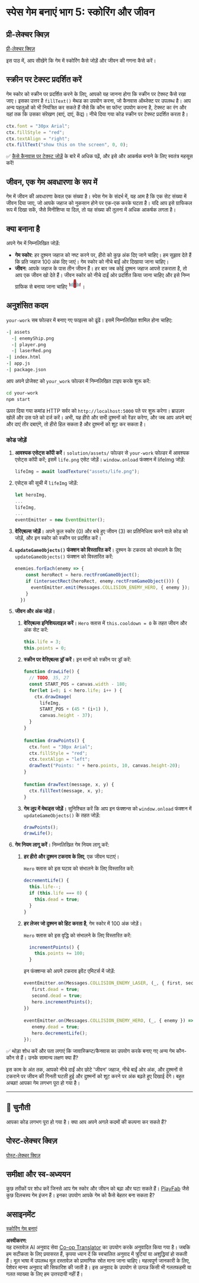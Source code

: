 <!--
CO_OP_TRANSLATOR_METADATA:
{
  "original_hash": "4e8250db84b027c9ff816b4e4c093457",
  "translation_date": "2025-08-24T12:28:18+00:00",
  "source_file": "6-space-game/5-keeping-score/README.md",
  "language_code": "hi"
}
-->
# स्पेस गेम बनाएं भाग 5: स्कोरिंग और जीवन

## प्री-लेक्चर क्विज़

[प्री-लेक्चर क्विज़](https://ashy-river-0debb7803.1.azurestaticapps.net/quiz/37)

इस पाठ में, आप सीखेंगे कि गेम में स्कोरिंग कैसे जोड़ें और जीवन की गणना कैसे करें।

## स्क्रीन पर टेक्स्ट प्रदर्शित करें

गेम स्कोर को स्क्रीन पर प्रदर्शित करने के लिए, आपको यह जानना होगा कि स्क्रीन पर टेक्स्ट कैसे रखा जाए। इसका उत्तर है `fillText()` मेथड का उपयोग करना, जो कैनवास ऑब्जेक्ट पर उपलब्ध है। आप अन्य पहलुओं को भी नियंत्रित कर सकते हैं जैसे कि कौन सा फॉन्ट उपयोग करना है, टेक्स्ट का रंग और यहां तक कि उसका संरेखण (बाएं, दाएं, केंद्र)। नीचे दिया गया कोड स्क्रीन पर टेक्स्ट प्रदर्शित करता है।

```javascript
ctx.font = "30px Arial";
ctx.fillStyle = "red";
ctx.textAlign = "right";
ctx.fillText("show this on the screen", 0, 0);
```

✅ [कैसे कैनवास पर टेक्स्ट जोड़ें](https://developer.mozilla.org/docs/Web/API/Canvas_API/Tutorial/Drawing_text) के बारे में अधिक पढ़ें, और इसे और आकर्षक बनाने के लिए स्वतंत्र महसूस करें!

## जीवन, एक गेम अवधारणा के रूप में

गेम में जीवन की अवधारणा केवल एक संख्या है। स्पेस गेम के संदर्भ में, यह आम है कि एक सेट संख्या में जीवन दिया जाए, जो आपके जहाज को नुकसान होने पर एक-एक करके घटता है। यदि आप इसे ग्राफिकल रूप में दिखा सकें, जैसे मिनीशिप्स या दिल, तो यह संख्या की तुलना में अधिक आकर्षक लगता है।

## क्या बनाना है

अपने गेम में निम्नलिखित जोड़ें:

- **गेम स्कोर**: हर दुश्मन जहाज को नष्ट करने पर, हीरो को कुछ अंक दिए जाने चाहिए। हम सुझाव देते हैं कि प्रति जहाज 100 अंक दिए जाएं। गेम स्कोर को नीचे बाईं ओर दिखाया जाना चाहिए।
- **जीवन**: आपके जहाज के पास तीन जीवन हैं। हर बार जब कोई दुश्मन जहाज आपसे टकराता है, तो आप एक जीवन खो देते हैं। जीवन स्कोर को नीचे दाईं ओर प्रदर्शित किया जाना चाहिए और इसे निम्न ग्राफिक से बनाया जाना चाहिए ![life image](../../../../6-space-game/5-keeping-score/solution/assets/life.png)।

## अनुशंसित कदम

`your-work` सब फोल्डर में बनाए गए फाइल्स को ढूंढें। इसमें निम्नलिखित शामिल होना चाहिए:

```bash
-| assets
  -| enemyShip.png
  -| player.png
  -| laserRed.png
-| index.html
-| app.js
-| package.json
```

आप अपने प्रोजेक्ट को `your_work` फोल्डर में निम्नलिखित टाइप करके शुरू करें:

```bash
cd your-work
npm start
```

ऊपर दिया गया कमांड HTTP सर्वर को `http://localhost:5000` पते पर शुरू करेगा। ब्राउज़र खोलें और उस पते को दर्ज करें। अभी, यह हीरो और सभी दुश्मनों को रेंडर करेगा, और जब आप अपने बाएं और दाएं तीर दबाएंगे, तो हीरो हिल सकता है और दुश्मनों को शूट कर सकता है।

### कोड जोड़ें

1. **आवश्यक एसेट्स कॉपी करें**। `solution/assets/` फोल्डर से `your-work` फोल्डर में आवश्यक एसेट्स कॉपी करें; इसमें `life.png` एसेट जोड़ें। `window.onload` फंक्शन में lifeImg जोड़ें:

    ```javascript
    lifeImg = await loadTexture("assets/life.png");
    ```

1. एसेट्स की सूची में `lifeImg` जोड़ें:

    ```javascript
    let heroImg,
    ...
    lifeImg,
    ...
    eventEmitter = new EventEmitter();
    ```
  
2. **वेरिएबल्स जोड़ें**। अपने कुल स्कोर (0) और बचे हुए जीवन (3) का प्रतिनिधित्व करने वाले कोड को जोड़ें, और इन स्कोर को स्क्रीन पर प्रदर्शित करें।

3. **`updateGameObjects()` फंक्शन को विस्तारित करें**। दुश्मन के टकराव को संभालने के लिए `updateGameObjects()` फंक्शन को विस्तारित करें:

    ```javascript
    enemies.forEach(enemy => {
        const heroRect = hero.rectFromGameObject();
        if (intersectRect(heroRect, enemy.rectFromGameObject())) {
          eventEmitter.emit(Messages.COLLISION_ENEMY_HERO, { enemy });
        }
      })
    ```

4. **जीवन और अंक जोड़ें**। 
   1. **वेरिएबल्स इनिशियलाइज़ करें**। `Hero` क्लास में `this.cooldown = 0` के तहत जीवन और अंक सेट करें:

        ```javascript
        this.life = 3;
        this.points = 0;
        ```

   1. **स्क्रीन पर वेरिएबल्स ड्रॉ करें**। इन मानों को स्क्रीन पर ड्रॉ करें:

        ```javascript
        function drawLife() {
          // TODO, 35, 27
          const START_POS = canvas.width - 180;
          for(let i=0; i < hero.life; i++ ) {
            ctx.drawImage(
              lifeImg, 
              START_POS + (45 * (i+1) ), 
              canvas.height - 37);
          }
        }
        
        function drawPoints() {
          ctx.font = "30px Arial";
          ctx.fillStyle = "red";
          ctx.textAlign = "left";
          drawText("Points: " + hero.points, 10, canvas.height-20);
        }
        
        function drawText(message, x, y) {
          ctx.fillText(message, x, y);
        }

        ```

   1. **गेम लूप में मेथड्स जोड़ें**। सुनिश्चित करें कि आप इन फंक्शन्स को `window.onload` फंक्शन में `updateGameObjects()` के तहत जोड़ें:

        ```javascript
        drawPoints();
        drawLife();
        ```

1. **गेम नियम लागू करें**। निम्नलिखित गेम नियम लागू करें:

   1. **हर हीरो और दुश्मन टकराव के लिए**, एक जीवन घटाएं।
   
      `Hero` क्लास को इस घटाव को संभालने के लिए विस्तारित करें:

        ```javascript
        decrementLife() {
          this.life--;
          if (this.life === 0) {
            this.dead = true;
          }
        }
        ```

   2. **हर लेजर जो दुश्मन को हिट करता है**, गेम स्कोर में 100 अंक जोड़ें।

      `Hero` क्लास को इस वृद्धि को संभालने के लिए विस्तारित करें:
    
        ```javascript
          incrementPoints() {
            this.points += 100;
          }
        ```

        इन फंक्शन्स को अपने टकराव इवेंट एमिटर्स में जोड़ें:

        ```javascript
        eventEmitter.on(Messages.COLLISION_ENEMY_LASER, (_, { first, second }) => {
           first.dead = true;
           second.dead = true;
           hero.incrementPoints();
        })

        eventEmitter.on(Messages.COLLISION_ENEMY_HERO, (_, { enemy }) => {
           enemy.dead = true;
           hero.decrementLife();
        });
        ```

✅ थोड़ा शोध करें और पता लगाएं कि जावास्क्रिप्ट/कैनवास का उपयोग करके बनाए गए अन्य गेम कौन-कौन से हैं। उनके सामान्य लक्षण क्या हैं?

इस काम के अंत तक, आपको नीचे दाईं ओर छोटे 'जीवन' जहाज, नीचे बाईं ओर अंक, और दुश्मनों से टकराने पर जीवन की गिनती घटती हुई और दुश्मनों को शूट करने पर अंक बढ़ते हुए दिखाई देंगे। बहुत अच्छा! आपका गेम लगभग पूरा हो गया है।

---

## 🚀 चुनौती

आपका कोड लगभग पूरा हो गया है। क्या आप अपने अगले कदमों की कल्पना कर सकते हैं?

## पोस्ट-लेक्चर क्विज़

[पोस्ट-लेक्चर क्विज़](https://ashy-river-0debb7803.1.azurestaticapps.net/quiz/38)

## समीक्षा और स्व-अध्ययन

कुछ तरीकों पर शोध करें जिनसे आप गेम स्कोर और जीवन को बढ़ा और घटा सकते हैं। [PlayFab](https://playfab.com) जैसे कुछ दिलचस्प गेम इंजन हैं। इनका उपयोग आपके गेम को कैसे बेहतर बना सकता है?

## असाइनमेंट

[स्कोरिंग गेम बनाएं](assignment.md)

**अस्वीकरण**:  
यह दस्तावेज़ AI अनुवाद सेवा [Co-op Translator](https://github.com/Azure/co-op-translator) का उपयोग करके अनुवादित किया गया है। जबकि हम सटीकता के लिए प्रयासरत हैं, कृपया ध्यान दें कि स्वचालित अनुवाद में त्रुटियां या अशुद्धियां हो सकती हैं। मूल भाषा में उपलब्ध मूल दस्तावेज़ को प्रामाणिक स्रोत माना जाना चाहिए। महत्वपूर्ण जानकारी के लिए, पेशेवर मानव अनुवाद की सिफारिश की जाती है। इस अनुवाद के उपयोग से उत्पन्न किसी भी गलतफहमी या गलत व्याख्या के लिए हम उत्तरदायी नहीं हैं।